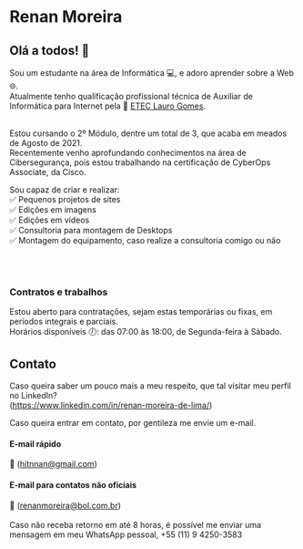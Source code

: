 # Renan Moreira

## Olá a todos! 👋
Sou um estudante na área de Informática :computer:, e adoro aprender sobre a Web :globe_with_meridians:.<br>
Atualmente tenho qualificação profissional técnica de Auxiliar de Informática para Internet pela :school: <a href="https://etelg.com.br">ETEC Lauro Gomes</a>.
<br><br>

Estou cursando o 2º Módulo, dentre um total de 3, que acaba em meados de Agosto de 2021.<br>
Recentemente venho aprofundando conhecimentos na área de Cibersegurança, pois estou trabalhando na certificação de CyberOps Associate, da Cisco.<br>

Sou capaz de criar e realizar:<br>
:white_check_mark: Pequenos projetos de sites<br>
:white_check_mark: Edições em imagens<br>
:white_check_mark: Edições em vídeos<br>
:white_check_mark: Consultoria para montagem de Desktops<br>
:white_check_mark: Montagem do equipamento, caso realize a consultoria comigo ou não

<br><br>
### Contratos e trabalhos
Estou aberto para contratações, sejam estas temporárias ou fixas, em períodos integrais e parciais.<br>
Horários disponíveis :clock7:: das 07:00 às 18:00, de Segunda-feira à Sábado.
## Contato
Caso queira saber um pouco mais a meu respeito, que tal visitar meu perfil no LinkedIn?<br>
(https://www.linkedin.com/in/renan-moreira-de-lima/)

Caso queira entrar em contato, por gentileza me envie um e-mail.
#### E-mail rápido
:email: (hitnnan@gmail.com)
<br>
#### E-mail para contatos não oficiais
:email: (renanmoreira@bol.com.br)
<br><br>
Caso não receba retorno em até 8 horas, é possível me enviar uma mensagem em meu WhatsApp pessoal, +55 (11) 9 4250-3583
<!--
**Hitnnan/Hitnnan** is a ✨ _special_ ✨ repository because its `README.md` (this file) appears on your GitHub profile.

Here are some ideas to get you started:

- 🔭 I’m currently working on ...
- 🌱 I’m currently learning ...
- 👯 I’m looking to collaborate on ...
- 🤔 I’m looking for help with ...
- 💬 Ask me about ...
- 📫 How to reach me: ...
- 😄 Pronouns: ...
- ⚡ Fun fact: ...
-->
